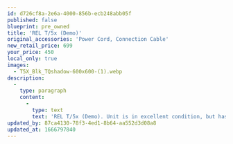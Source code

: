 ```yaml
---
id: d726cf8a-2e6a-4000-856b-ecb248abb05f
published: false
blueprint: pre_owned
title: 'REL T/5x (Demo)'
original_accessories: 'Power Cord, Connection Cable'
new_retail_price: 699
your_price: 450
local_only: true
images:
  - T5X_Blk_TQshadow-600x600-(1).webp
description:
  -
    type: paragraph
    content:
      -
        type: text
        text: 'REL T/5x (Demo). Unit is in excellent condition, but has no original box and packing. Unit sells as new for $699.00'
updated_by: 87ca4130-78f3-4ed1-8b64-aa552d3d08a8
updated_at: 1666797840
---
```


